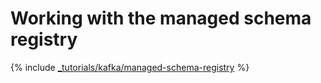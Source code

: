 # Working with the managed schema registry

{% include [_tutorials/kafka/managed-schema-registry](../../_tutorials/kafka/kafka-managed-schema-registry.md) %}
